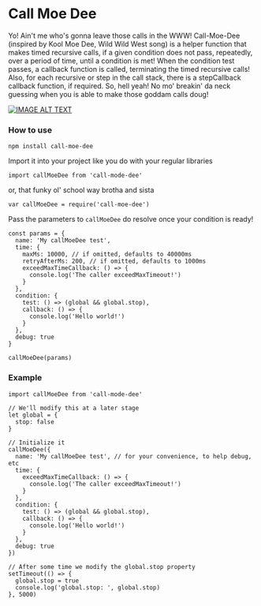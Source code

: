 # Call Moe Dee

Yo! Ain't me who's gonna leave those calls in the WWW! Call-Moe-Dee (inspired by Kool Moe Dee, Wild Wild West song) is a helper function that makes timed recursive calls, if a given condition does not pass, repeatedly, over a period of time, until a condition is met! When the condition test passes, a callback function is called, terminating the timed recursive calls! Also, for each recursive or step in the call stack, there is a stepCallback callback function, if required. So, hell yeah! No mo' breakin' da neck guessing when you is able to make those goddam calls doug!

[![IMAGE ALT TEXT](http://img.youtube.com/vi/n_AMPcFym0Q/0.jpg)](http://www.youtube.com/watch?v=n_AMPcFym0Q "Kool Moe Dee - The Wild Wild West!")

### How to use

```
npm install call-moe-dee
```

Import it into your project like you do with your regular libraries

```
import callMoeDee from 'call-mode-dee'
```

or, that funky ol' school way brotha and sista

```
var callMoeDee = require('call-moe-dee')
```


Pass the parameters to `callMoeDee` do resolve once your condition is ready!

```
const params = {
  name: 'My callMoeDee test',
  time: {
    maxMs: 10000, // if omitted, defaults to 40000ms
    retryAfterMs: 200, // if omitted, defaults to 1000ms
    exceedMaxTimeCallback: () => {
      console.log('The caller exceedMaxTimeout!')
    }
  },
  condition: {
    test: () => (global && global.stop),
    callback: () => {
      console.log('Hello world!')
    }
  },
  debug: true
}

callMoeDee(params)
```

### Example

```
import callMoeDee from 'call-mode-dee'

// We'll modify this at a later stage
let global = {
  stop: false
}

// Initialize it
callMoeDee({
  name: 'My callMoeDee test', // for your convenience, to help debug, etc
  time: {
    exceedMaxTimeCallback: () => {
      console.log('The caller exceedMaxTimeout!')
    }
  },
  condition: {
    test: () => (global && global.stop),
    callback: () => {
      console.log('Hello world!')
    }
  },
  debug: true
})

// After some time we modify the global.stop property
setTimeout(() => {
  global.stop = true
  console.log('global.stop: ', global.stop)
}, 5000)
```